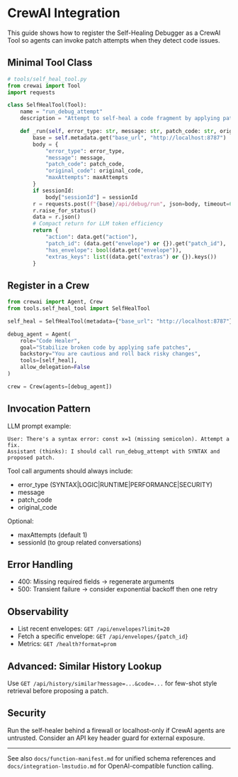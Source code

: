 # CrewAI Integration

This guide shows how to register the Self-Healing Debugger as a CrewAI Tool so agents can invoke patch attempts when they detect code issues.

## Minimal Tool Class

```python
# tools/self_heal_tool.py
from crewai import Tool
import requests

class SelfHealTool(Tool):
    name = "run_debug_attempt"
    description = "Attempt to self-heal a code fragment by applying patch_code to original_code and analyzing outcome."

    def _run(self, error_type: str, message: str, patch_code: str, original_code: str, maxAttempts: int = 1, sessionId: str | None = None):
        base = self.metadata.get("base_url", "http://localhost:8787")
        body = {
            "error_type": error_type,
            "message": message,
            "patch_code": patch_code,
            "original_code": original_code,
            "maxAttempts": maxAttempts
        }
        if sessionId:
            body["sessionId"] = sessionId
        r = requests.post(f"{base}/api/debug/run", json=body, timeout=60)
        r.raise_for_status()
        data = r.json()
        # Compact return for LLM token efficiency
        return {
            "action": data.get("action"),
            "patch_id": (data.get("envelope") or {}).get("patch_id"),
            "has_envelope": bool(data.get("envelope")),
            "extras_keys": list((data.get("extras") or {}).keys())
        }
```

## Register in a Crew

```python
from crewai import Agent, Crew
from tools.self_heal_tool import SelfHealTool

self_heal = SelfHealTool(metadata={"base_url": "http://localhost:8787"})

debug_agent = Agent(
    role="Code Healer",
    goal="Stabilize broken code by applying safe patches",
    backstory="You are cautious and roll back risky changes",
    tools=[self_heal],
    allow_delegation=False
)

crew = Crew(agents=[debug_agent])
```

## Invocation Pattern

LLM prompt example:
```
User: There's a syntax error: const x=1 (missing semicolon). Attempt a fix.
Assistant (thinks): I should call run_debug_attempt with SYNTAX and proposed patch.
```

Tool call arguments should always include:
- error_type (SYNTAX|LOGIC|RUNTIME|PERFORMANCE|SECURITY)
- message
- patch_code
- original_code

Optional:
- maxAttempts (default 1)
- sessionId (to group related conversations)

## Error Handling
- 400: Missing required fields → regenerate arguments
- 500: Transient failure → consider exponential backoff then one retry

## Observability
- List recent envelopes: `GET /api/envelopes?limit=20`
- Fetch a specific envelope: `GET /api/envelopes/{patch_id}`
- Metrics: `GET /health?format=prom`

## Advanced: Similar History Lookup
Use `GET /api/history/similar?message=...&code=...` for few-shot style retrieval before proposing a patch.

## Security
Run the self-healer behind a firewall or localhost-only if CrewAI agents are untrusted. Consider an API key header guard for external exposure.

---
See also `docs/function-manifest.md` for unified schema references and `docs/integration-lmstudio.md` for OpenAI-compatible function calling.
